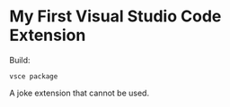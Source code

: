 # My First Visual Studio Code Extension

Build: 
```shell
vsce package
```

A joke extension that cannot be used.